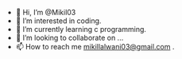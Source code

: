 - 👋 Hi, I’m @Mikil03
- 👀 I’m interested in coding.
- 🌱 I’m currently learning c programming.
- 💞️ I’m looking to collaborate on ...
- 📫 How to reach me mikillalwani03@gmail.com .

<!---
Mikil03/Mikil03 is a ✨ special ✨ repository because its `README.md` (this file) appears on your GitHub profile.
You can click the Preview link to take a look at your changes.
--->
